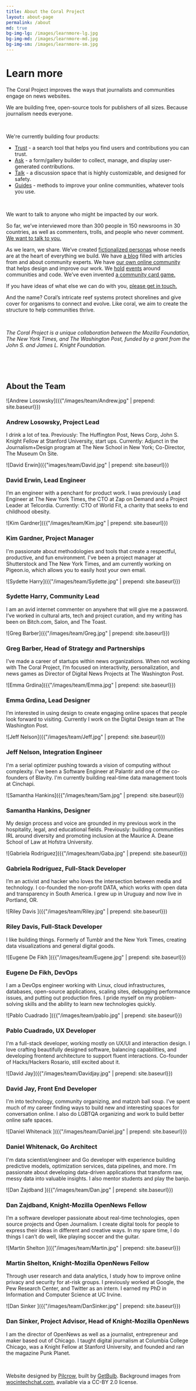 ```yaml
---
title: About the Coral Project
layout: about-page
permalink: /about
md: true
bg-img-lg: /images/learnmore-lg.jpg
bg-img-md: /images/learnmore-md.jpg
bg-img-sm: /images/learnmore-sm.jpg
---
```

# Learn more

The Coral Project improves the ways that journalists and communities engage on news websites.

We are building free, open-source tools for publishers of all sizes. Because journalism needs everyone.

&nbsp;

We're currently building four products:

* [Trust](/products/trust.html) - a search tool that helps you find users and contributions you can trust.
* [Ask](/products/ask.html) -  a form/gallery builder to collect, manage, and display user-generated contributions.
* [Talk](/products/talk.html) - a discussion space that is highly customizable, and designed for safety.
* [Guides](/products/guides.html) - methods to improve your online communities, whatever tools you use.


&nbsp;

We want to talk to anyone who might be impacted by our work.

So far, we’ve interviewed more than 300 people in 150 newsrooms in 30 countries, as well as commenters, trolls, and people who never comment. [We want to talk to you.](/contact.html)

As we learn, we share. We’ve created [fictionalized personas](https://community.coralproject.net/t/our-user-personas/286) whose needs are at the heart of everything we build. We have [a blog](http://blog.coralproject.net) filled with articles from and about community experts. We have [our own online community](http://community.coralproject.net) that helps design and improve our work. We [hold](https://coralproject.net/our-first-hackathon/) [events](https://coralproject.net/beyond-comments-our-first-event/) around communities and code. We’ve even invented [a community card game.](https://coralproject.net/cards/)

If you have ideas of what else we can do with you, [please get in touch.](/contact.html)

And the name? Coral’s intricate reef systems protect shorelines and give cover for organisms to connect and evolve. Like coral, we aim to create the structure to help communities thrive.

&nbsp;

*The Coral Project is a unique collaboration between the Mozilla Foundation, The New York Times, and The Washington Post, funded by a grant from the John S. and James L. Knight Foundation.*

&nbsp;

&nbsp;

## About the Team

![Andrew Losowsky]({{"/images/team/Andrew.jpg" | prepend: site.baseurl}})

### Andrew Losowsky, Project Lead
I drink a lot of tea. Previously: The Huffington Post, News Corp, John S. Knight Fellow at Stanford University, start ups. Currently: Adjunct in the Journalism+Design program at The New School in New York; Co-Director, The Museum On Site.

![David Erwin]({{"images/team/David.jpg" | prepend: site.baseurl}})

### David Erwin, Lead Engineer
I’m an engineer with a penchant for product work. I was previously Lead Engineer at The New York Times, the CTO at Zap on Demand and a Project Leader at Telcordia. Currently: CTO of World Fit, a charity that seeks to end childhood obesity.

![Kim Gardner]({{"/images/team/Kim.jpg" | prepend: site.baseurl}})

### Kim Gardner, Project Manager
I'm passionate about methodologies and tools that create a respectful, productive, and fun environment. I've been a project manager at Shutterstock and The New York Times, and am currently working on Pigeon.io, which allows you to easily host your own email.

![Sydette Harry]({{"/images/team/Sydette.jpg" | prepend: site.baseurl}})

### Sydette Harry, Community Lead
I am an avid internet commenter on anywhere that will give me a password. I’ve worked in cultural arts, tech and project curation, and my writing has been on Bitch.com, Salon, and The Toast.

![Greg Barber]({{"/images/team/Greg.jpg" | prepend: site.baseurl}})

### Greg Barber, Head of Strategy and Partnerships
I’ve made a career of startups within news organizations. When not working with The Coral Project, I’m focused on interactivity, personalization, and news games as Director of Digital News Projects at The Washington Post.

![Emma Grdina]({{"/images/team/Emma.jpg" | prepend: site.baseurl}})

### Emma Grdina, Lead Designer
I’m interested in using design to create engaging online spaces that people look forward to visiting. Currently I work on the Digital Design team at The Washington Post.

![Jeff Nelson]({{"/images/team/Jeff.jpg" | prepend: site.baseurl}})

### Jeff Nelson, Integration Engineer
I'm a serial optimizer pushing towards a vision of computing without complexity. I've been a Software Engineer at Palantir and one of the co-founders of Blavity. I'm currently building real-time data management tools at Cinchapi. 

![Samantha Hankins]({{"/images/team/Sam.jpg" | prepend: site.baseurl}})

### Samantha Hankins, Designer
My design process and voice are grounded in my previous work in the hospitality, legal, and educational fields. Previously: building communities IRL around diversity and promoting inclusion at the Maurice A. Deane School of Law at Hofstra University.

![Gabriela Rodríguez]({{"/images/team/Gaba.jpg" | prepend: site.baseurl}})

### Gabriela Rodríguez, Full-Stack Developer
I’m an activist and hacker who loves the intersection between media and technology. I co-founded the non-profit DATA, which works with open data and transparency in South America. I grew up in Uruguay and now live in Portland, OR.

![Riley Davis ]({{"/images/team/Riley.jpg" | prepend: site.baseurl}})

### Riley Davis, Full-Stack Developer
I like building things. Formerly of Tumblr and the New York Times, creating data visualizations and general digital goods.

![Eugene De Fikh ]({{"/images/team/Eugene.jpg" | prepend: site.baseurl}})

### Eugene De Fikh, DevOps
I am a DevOps engineer working with Linux, cloud infrastructures, databases, open-source applications, scaling sites, debugging performance issues, and putting out production fires. I pride myself on my problem-solving skills and the ability to learn new technologies quickly.

![Pablo Cuadrado ]({{"/images/team/pablo.jpg" | prepend: site.baseurl}})

### Pablo Cuadrado, UX Developer
I'm a full-stack developer, working mostly on UX/UI and interaction design. I love crafting beautifully designed software, balancing capabilities, and developing frontend architecture to support fluent interactions. Co-founder of Hacks/Hackers Rosario, still excited about it.

![David Jay]({{"/images/team/Davidjay.jpg" | prepend: site.baseurl}})

### David Jay, Front End Developer
I'm into technology, community organizing, and matzoh ball soup. I’ve spent much of my career finding ways to build new and interesting spaces for conversation online. I also do LGBTQA organizing and work to build better online safe spaces.

![Daniel Whitenack ]({{"/images/team/Daniel.jpg" | prepend: site.baseurl}})

### Daniel Whitenack, Go Architect
I'm data scientist/engineer and Go developer with experience building predictive models, optimization services, data pipelines, and more. I'm passionate about developing data-driven applications that transform raw, messy data into valuable insights. I also mentor students and play the banjo.

![Dan Zajdband ]({{"/images/team/Dan.jpg" | prepend: site.baseurl}})

### Dan Zajdband, Knight-Mozilla OpenNews Fellow
I’m a software developer passionate about real-time technologies, open source projects and Open Journalism. I create digital tools for people to express their ideas in different and creative ways. In my spare time, I do things I can’t do well, like playing soccer and the guitar.

![Martin Shelton ]({{"/images/team/Martin.jpg" | prepend: site.baseurl}})

### Martin Shelton, Knight-Mozilla OpenNews Fellow
Through user research and data analytics, I study how to improve online privacy and security for at-risk groups. I previously worked at Google, the Pew Research Center, and Twitter as an intern. I earned my PhD in Information and Computer Science at UC Irvine.

![Dan Sinker ]({{"/images/team/DanSinker.jpg" | prepend: site.baseurl}})

### Dan Sinker, Project Advisor, Head of Knight-Mozilla OpenNews
I am the director of OpenNews as well as a journalist, entrepreneur and maker based out of Chicago. I taught digital journalism at Columbia College Chicago, was a Knight Fellow at Stanford University, and founded and ran the magazine Punk Planet.


&nbsp;
&nbsp;
&nbsp;

Website designed by [Pilcrow](http://www.pilcrow.ie/), built by [GetBulb](http://www.getbulb.com/). Background images from [wocintechchat.com](http://www.wocintechchat.com/), available via a CC-BY 2.0 license.
